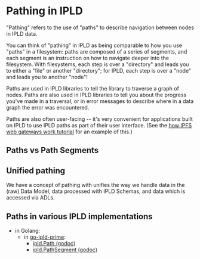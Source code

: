 Pathing in IPLD
===============

"Pathing" refers to the use of "paths" to describe navigation between nodes in IPLD data.

You can think of "pathing" in IPLD as being comparable to how you use "paths" in a filesystem:
paths are composed of a series of segments, and each segment is an instruction on how to navigate deeper into the filesystem.
With filesystems, each step is over a "directory" and leads you to either a "file" or another "directory";
for IPLD, each step is over a "node" and leads you to another "node"!

Paths are used in IPLD libraries to tell the library to traverse a graph of nodes.
Paths are also used in IPLD libraries to tell you about the progress you've made in a traversal,
or in error messages to describe where in a data graph the error was encountered.

Paths are also often user-facing -- it's very convenient for applications built on IPLD to use IPLD paths as part of their user interface.
(See the [how IPFS web gateways work tutorial](/tutorials/how-ipfs-web-gateways-work.md) for an example of this.)


Paths vs Path Segments
----------------------





Unified pathing
---------------

We have a concept of pathing with unifies the way we handle data in the (raw) Data Model, data processed with IPLD Schemas, and data which is accessed via ADLs.



Paths in various IPLD implementations
-------------------------------------

- in Golang:
	- in [go-ipld-prime](https://github.com/ipld/go-ipld-prime):
		- [ipld.Path (godoc)](https://godoc.org/github.com/ipld/go-ipld-prime#Path)
		- [ipld.PathSegment (godoc)](https://godoc.org/github.com/ipld/go-ipld-prime#PathSegment)
